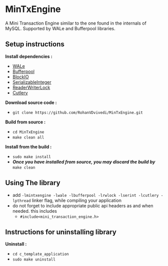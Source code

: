 # MinTxEngine
A Mini Transaction Engine similar to the one found in the internals of MySQL. Supported by WALe and Bufferpool libraries.

## Setup instructions
**Install dependencies :**
 * [WALe](https://github.com/RohanVDvivedi/WALe)
 * [Bufferpool](https://github.com/RohanVDvivedi/Bufferpool)
 * [BlockIO](https://github.com/RohanVDvivedi/BlockIO)
 * [SerializableInteger](https://github.com/RohanVDvivedi/SerializableInteger)
 * [ReaderWriterLock](https://github.com/RohanVDvivedi/ReaderWriterLock)
 * [Cutlery](https://github.com/RohanVDvivedi/Cutlery)

**Download source code :**
 * `git clone https://github.com/RohanVDvivedi/MinTxEngine.git`

**Build from source :**
 * `cd MinTxEngine`
 * `make clean all`

**Install from the build :**
 * `sudo make install`
 * ***Once you have installed from source, you may discard the build by*** `make clean`

## Using The library
 * add `-lmintxengine -lwale -lbufferpool -lrwlock -lserint -lcutlery -lpthread` linker flag, while compiling your application
 * do not forget to include appropriate public api headers as and when needed. this includes
   * `#include<mini_transaction_engine.h>`

## Instructions for uninstalling library

**Uninstall :**
 * `cd c_template_application`
 * `sudo make uninstall`
